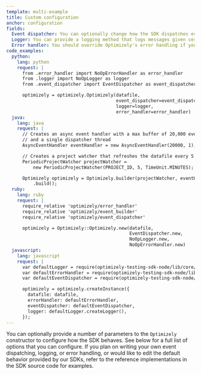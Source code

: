 ```yaml
---
template: multi-example
title: Custom configuration
anchor: configuration
fields:
  Event dispatcher: You can optionally change how the SDK dispatches events to Optimizely, by providing a function that takes a URL and decides how to send the request. You should provide your own event dispatcher if you have particular networking requirements on your servers that aren't met by our default dispatcher.
  Logger: You can provide a logging method that logs messages given certain actions that occur in the SDK. You can write your own logger if you would like to customize what messages are shown either a staging or production environment.
  Error handler: You should override Optimizely's error handling if you would like to take custom actions when exceptions are raised. If you are using the SDK in production then you will want to handle exceptions elegantly.
code_examples:
  python:
    lang: python
    request: |
      from .error_handler import NoOpErrorHandler as error_handler
      from .logger import NoOpLogger as logger
      from .event_dispatcher import EventDispatcher as event_dispatcher

      optimizely = optimizely.Optimizely(datafile,
                                         event_dispatcher=event_dispatcher,
                                         logger=logger,
                                         error_handler=error_handler)
  java:
    lang: java
    request: |
      // Creates an async event handler with a max buffer of 20,000 events
      // and a single dispatcher thread
      AsyncEventHandler eventHandler = new AsyncEventHandler(20000, 1);

      // Creates a project watcher that refreshes the datafile every 5 minutes
      PeriodicProjectWatcher projectWatcher =
          new PeriodicProjectWatcher(PROJECT_ID, 5, TimeUnit.MINUTES);

      Optimizely optimizely = Optimizely.builder(projectWatcher, eventHandler)
          .build();
  ruby:
    lang: ruby
    request: |
      require_relative 'optimizely/error_handler'
      require_relative 'optimizely/event_builder'
      require_relative 'optimizely/event_dispatcher'

      optimizely = Optimizely::Optimizely.new(datafile,
                                              EventDispatcher.new,
                                              NoOpLogger.new,
                                              NoOpErrorHandler.new)
  javascript:
    lang: javascript
    request: |
      var defaultLogger = require(optimizely-testing-sdk-node/lib/core/logger);
      var defaultErrorHandler = require(optimizely-testing-sdk-node/lib/core/error_handler);
      var defaultEventDispatcher = require(optimizely-testing-sdk-node/lib/core/event_dispatcher);

      optimizely = optimizely.createInstance({
        datafile: datafile,
        errorHandler: defaultErrorHandler,
        eventDispatcher: defaultEventDispatcher,
        logger: defaultLogger.createLogger(),
      });
---
```


You can optionally provide a number of parameters to the `Optimizely` constructor to configure how the SDK behaves. See below for a full list of options that you can configure. If you plan on writing your own event dispatching, logging, or error handling, or would like to edit the default behavior provided by our SDKs, refer to the reference implementations in the SDK source code for examples.
